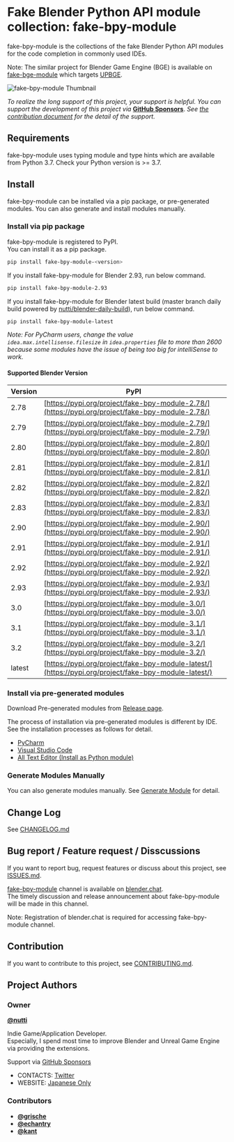 # Fake Blender Python API module collection: fake-bpy-module

fake-bpy-module is the collections of the fake Blender Python API modules for
the code completion in commonly used IDEs.

Note: The similar project for Blender Game Engine (BGE) is available on
[fake-bge-module](https://github.com/nutti/fake-bge-module) which targets
[UPBGE](https://upbge.org/).

![fake-bpy-module Thumbnail](docs/images/fake-bpy-module_thumbnail.png)

*To realize the long support of this project, your support is helpful.*
*You can support the development of this project via*
**[GitHub Sponsors](https://github.com/sponsors/nutti)**.
*See [the contribution document](CONTRIBUTING.md) for the detail of*
*the support.*

## Requirements

fake-bpy-module uses typing module and type hints which are available from
Python 3.7. Check your Python version is >= 3.7.

## Install

fake-bpy-module can be installed via a pip package, or pre-generated modules.
You can also generate and install modules manually.

### Install via pip package

fake-bpy-module is registered to PyPI.  
You can install it as a pip package.

```sh
pip install fake-bpy-module-<version>
```

If you install fake-bpy-module for Blender 2.93, run below command.

```sh
pip install fake-bpy-module-2.93
```

If you install fake-bpy-module for Blender latest build (master branch daily
build powered by [nutti/blender-daily-build](https://github.com/nutti/blender-daily-build)),
run below command.

```sh
pip install fake-bpy-module-latest
```

*Note: For PyCharm users, change the value `idea.max.intellisense.filesize` in
`idea.properties` file to more than 2600 because some modules have the issue of
being too big for intelliSense to work.*

#### Supported Blender Version

|Version|PyPI|
|---|---|
|2.78|[https://pypi.org/project/fake-bpy-module-2.78/](https://pypi.org/project/fake-bpy-module-2.78/)|
|2.79|[https://pypi.org/project/fake-bpy-module-2.79/](https://pypi.org/project/fake-bpy-module-2.79/)|
|2.80|[https://pypi.org/project/fake-bpy-module-2.80/](https://pypi.org/project/fake-bpy-module-2.80/)|
|2.81|[https://pypi.org/project/fake-bpy-module-2.81/](https://pypi.org/project/fake-bpy-module-2.81/)|
|2.82|[https://pypi.org/project/fake-bpy-module-2.82/](https://pypi.org/project/fake-bpy-module-2.82/)|
|2.83|[https://pypi.org/project/fake-bpy-module-2.83/](https://pypi.org/project/fake-bpy-module-2.83/)|
|2.90|[https://pypi.org/project/fake-bpy-module-2.90/](https://pypi.org/project/fake-bpy-module-2.90/)|
|2.91|[https://pypi.org/project/fake-bpy-module-2.91/](https://pypi.org/project/fake-bpy-module-2.91/)|
|2.92|[https://pypi.org/project/fake-bpy-module-2.92/](https://pypi.org/project/fake-bpy-module-2.92/)|
|2.93|[https://pypi.org/project/fake-bpy-module-2.93/](https://pypi.org/project/fake-bpy-module-2.93/)|
|3.0|[https://pypi.org/project/fake-bpy-module-3.0/](https://pypi.org/project/fake-bpy-module-3.0/)|
|3.1|[https://pypi.org/project/fake-bpy-module-3.1/](https://pypi.org/project/fake-bpy-module-3.1/)|
|3.2|[https://pypi.org/project/fake-bpy-module-3.2/](https://pypi.org/project/fake-bpy-module-3.2/)|
|latest|[https://pypi.org/project/fake-bpy-module-latest/](https://pypi.org/project/fake-bpy-module-latest/)|

### Install via pre-generated modules

Download Pre-generated modules from [Release page](https://github.com/nutti/fake-bpy-module/releases).

The process of installation via pre-generated modules is different by IDE.
See the installation processes as follows for detail.

* [PyCharm](docs/setup_pycharm.md)
* [Visual Studio Code](docs/setup_visual_studio_code.md)
* [All Text Editor (Install as Python module)](docs/setup_all_text_editor.md)

### Generate Modules Manually

You can also generate modules manually.
See [Generate Module](docs/generate_modules.md) for detail.

## Change Log

See [CHANGELOG.md](CHANGELOG.md)

## Bug report / Feature request / Disscussions

If you want to report bug, request features or discuss about this project, see
[ISSUES.md](ISSUES.md).

[fake-bpy-module](https://blender.chat/channel/fake-bpy-module) channel is
available on [blender.chat](https://blender.chat/).  
The timely discussion and release announcement about fake-bpy-module will be
made in this channel.

Note: Registration of blender.chat is required for accessing fake-bpy-module channel.

## Contribution

If you want to contribute to this project, see [CONTRIBUTING.md](CONTRIBUTING.md).

## Project Authors

### Owner

[**@nutti**](https://github.com/nutti)

Indie Game/Application Developer.  
Especially, I spend most time to improve Blender and Unreal Game Engine via
providing the extensions.

Support via [GitHub Sponsors](https://github.com/sponsors/nutti)

* CONTACTS: [Twitter](https://twitter.com/nutti__)
* WEBSITE: [Japanese Only](https://colorful-pico.net/)

### Contributors

* [**@grische**](https://github.com/grische)
* [**@echantry**](https://github.com/echantry)
* [**@kant**](https://github.com/kant)
